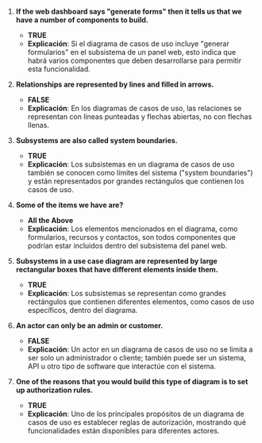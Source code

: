 
1. **If the web dashboard says "generate forms" then it tells us that we have a number of components to build.**
   - **TRUE**
   - **Explicación**: Si el diagrama de casos de uso incluye "generar formularios" en el subsistema de un panel web, esto indica que habrá varios componentes que deben desarrollarse para permitir esta funcionalidad.

2. **Relationships are represented by lines and filled in arrows.**
   - **FALSE**
   - **Explicación**: En los diagramas de casos de uso, las relaciones se representan con líneas punteadas y flechas abiertas, no con flechas llenas.

3. **Subsystems are also called system boundaries.**
   - **TRUE**
   - **Explicación**: Los subsistemas en un diagrama de casos de uso también se conocen como límites del sistema ("system boundaries") y están representados por grandes rectángulos que contienen los casos de uso.

4. **Some of the items we have are?**
   - **All the Above**
   - **Explicación**: Los elementos mencionados en el diagrama, como formularios, recursos y contactos, son todos componentes que podrían estar incluidos dentro del subsistema del panel web.

5. **Subsystems in a use case diagram are represented by large rectangular boxes that have different elements inside them.**
   - **TRUE**
   - **Explicación**: Los subsistemas se representan como grandes rectángulos que contienen diferentes elementos, como casos de uso específicos, dentro del diagrama.

6. **An actor can only be an admin or customer.**
   - **FALSE**
   - **Explicación**: Un actor en un diagrama de casos de uso no se limita a ser solo un administrador o cliente; también puede ser un sistema, API u otro tipo de software que interactúe con el sistema.

7. **One of the reasons that you would build this type of diagram is to set up authorization rules.**
   - **TRUE**
   - **Explicación**: Uno de los principales propósitos de un diagrama de casos de uso es establecer reglas de autorización, mostrando qué funcionalidades están disponibles para diferentes actores.

